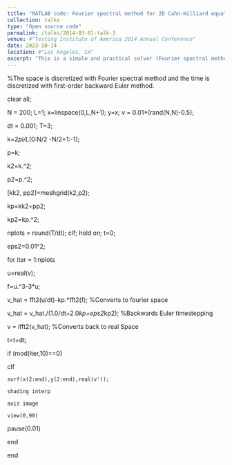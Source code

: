 ```yaml
---
title: "MATLAB code: Fourier spectral method for 2D Cahn-Hilliard equation"
collection: talks
type: "Open source code"
permalink: /talks/2014-03-01-talk-3
venue: #"Testing Institute of America 2014 Annual Conference"
date: 2023-10-14
location: #"Los Angeles, CA"
excerpt: "This is a simple and practical solver (Fourier spectral method) for 2D Cahn-Hilliard equation with periodic boundary conditions. The MATLAB codes are pasted here: <br/><img src='/images/chsp.png'>"
---
```


%The space is discretized with Fourier spectral method and the time is discretized with first-order backward Euler method.

clear all;

N = 200; L=1; x=linspace(0,L,N+1); y=x; v = 0.01*(rand(N,N)-0.5);

dt = 0.001; T=3;

k=2*pi/L*[0:N/2 -N/2+1:-1];

p=k;

k2=k.^2;

p2=p.^2;

[kk2, pp2]=meshgrid(k2,p2);

 kp=kk2+pp2;

kp2=kp.^2;

 nplots = round(T/dt); clf; hold on; t=0;

eps2=0.01^2;

for iter = 1:nplots

u=real(v);

 f=u.^3-3*u;

v_hat = fft2(u/dt)-kp.*fft2(f); %Converts to fourier space

v_hat = v_hat./(1.0/dt+2.0*kp+eps2*kp2); %Backwards Euler timestepping

v = ifft2(v_hat); %Converts back to real Space

t=t+dt;

if (mod(iter,10)==0)

clf

    surf(x(2:end),y(2:end),real(v'));

    shading interp

    axis image

    view(0,90)   

pause(0.01)

end

end

